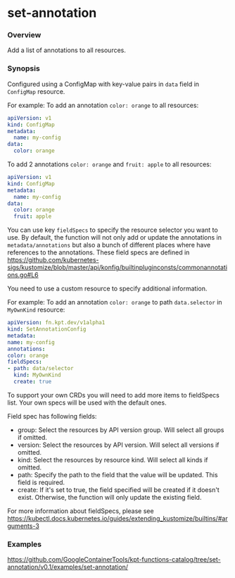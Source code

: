 # set-annotation

### Overview

<!--mdtogo:Short-->

Add a list of annotations to all resources.

<!--mdtogo-->

### Synopsis

<!--mdtogo:Long-->

Configured using a ConfigMap with key-value pairs in `data` field in `ConfigMap`
resource.

For example: To add an annotation `color: orange` to all resources:

```yaml
apiVersion: v1
kind: ConfigMap
metadata:
  name: my-config
data:
  color: orange
```

To add 2 annotations `color: orange` and `fruit: apple` to all resources:

```yaml
apiVersion: v1
kind: ConfigMap
metadata:
  name: my-config
data:
  color: orange
  fruit: apple
```

You can use key `fieldSpecs` to specify the resource selector you want to use.
By default, the function will not only add or update the annotations in
`metadata/annotations` but also a bunch of different places where have
references to the annotations. These field specs are defined in
https://github.com/kubernetes-sigs/kustomize/blob/master/api/konfig/builtinpluginconsts/commonannotations.go#L6

You need to use a custom resource to specify additional information.

For example: To add an annotation `color: orange` to path `data.selector` in
`MyOwnKind` resource:

```yaml
apiVersion: fn.kpt.dev/v1alpha1
kind: SetAnnotationConfig
metadata:
name: my-config
annotations:
color: orange
fieldSpecs:
- path: data/selector
  kind: MyOwnKind
  create: true
```

To support your own CRDs you will need to add more items to fieldSpecs list.
Your own specs will be used with the default ones.

Field spec has following fields:

- group: Select the resources by API version group. Will select all groups if
  omitted.
- version: Select the resources by API version. Will select all versions if
  omitted.
- kind: Select the resources by resource kind. Will select all kinds if omitted.
- path: Specify the path to the field that the value will be updated. This field
  is required.
- create: If it's set to true, the field specified will be created if it doesn't
  exist. Otherwise, the function will only update the existing field.

For more information about fieldSpecs, please see
https://kubectl.docs.kubernetes.io/guides/extending_kustomize/builtins/#arguments-3

<!--mdtogo-->

### Examples

<!-- TODO: update the following link to web page -->

<!--mdtogo:Examples-->

https://github.com/GoogleContainerTools/kpt-functions-catalog/tree/set-annotation/v0.1/examples/set-annotation/

<!--mdtogo-->
